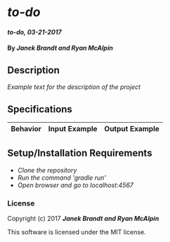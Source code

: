 # _to-do_

#### _to-do, 03-21-2017_

#### By _**Janek Brandt and Ryan McAlpin**_

## Description
_Example text for the description of the project_


## Specifications

| Behavior                   | Input Example     | Output Example    |
| -------------------------- | -----------------:| -----------------:|



## Setup/Installation Requirements

* _Clone the repository_
* _Run the command 'gradle run'_
* _Open browser and go to localhost:4567_


### License

Copyright (c) 2017 **_Janek Brandt and Ryan McAlpin_**

This software is licensed under the MIT license.
